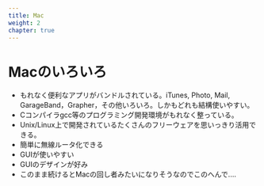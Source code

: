 ```yaml
---
title: Mac
weight: 2
chapter: true
---
```


# Macのいろいろ

-  もれなく便利なアプリがバンドルされている。iTunes, Photo, Mail, GarageBand，Grapher，その他いろいろ。しかもどれも結構使いやすい。
-  Cコンパイラgcc等のプログラミング開発環境がもれなく整っている。
-  Unix/Linux上で開発されているたくさんのフリーウェアを思いっきり活用できる。
-  簡単に無線ルータ化できる
-  GUIが使いやすい
-  GUIのデザインが好み
-  このまま続けるとMacの回し者みたいになりそうなのでこのへんで....
